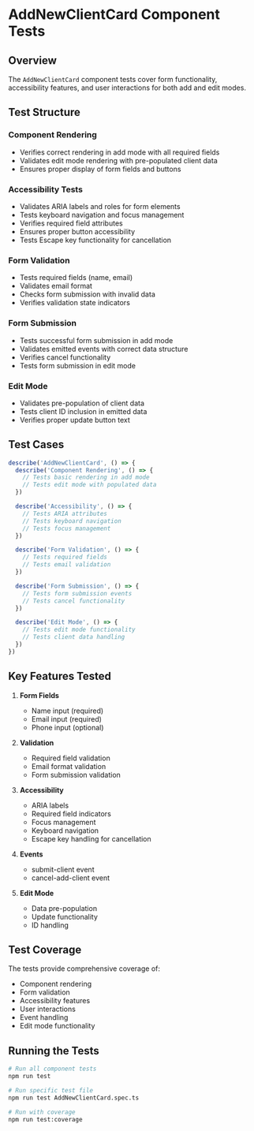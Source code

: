 # AddNewClientCard Component Tests

## Overview
The `AddNewClientCard` component tests cover form functionality, accessibility features, and user interactions for both add and edit modes.

## Test Structure

### Component Rendering
- Verifies correct rendering in add mode with all required fields
- Validates edit mode rendering with pre-populated client data
- Ensures proper display of form fields and buttons

### Accessibility Tests
- Validates ARIA labels and roles for form elements
- Tests keyboard navigation and focus management
- Verifies required field attributes
- Ensures proper button accessibility
- Tests Escape key functionality for cancellation

### Form Validation
- Tests required fields (name, email)
- Validates email format
- Checks form submission with invalid data
- Verifies validation state indicators

### Form Submission
- Tests successful form submission in add mode
- Validates emitted events with correct data structure
- Verifies cancel functionality
- Tests form submission in edit mode

### Edit Mode
- Validates pre-population of client data
- Tests client ID inclusion in emitted data
- Verifies proper update button text

## Test Cases

```typescript
describe('AddNewClientCard', () => {
  describe('Component Rendering', () => {
    // Tests basic rendering in add mode
    // Tests edit mode with populated data
  })

  describe('Accessibility', () => {
    // Tests ARIA attributes
    // Tests keyboard navigation
    // Tests focus management
  })

  describe('Form Validation', () => {
    // Tests required fields
    // Tests email validation
  })

  describe('Form Submission', () => {
    // Tests form submission events
    // Tests cancel functionality
  })

  describe('Edit Mode', () => {
    // Tests edit mode functionality
    // Tests client data handling
  })
})
```

## Key Features Tested

1. **Form Fields**
   - Name input (required)
   - Email input (required)
   - Phone input (optional)

2. **Validation**
   - Required field validation
   - Email format validation
   - Form submission validation

3. **Accessibility**
   - ARIA labels
   - Required field indicators
   - Focus management
   - Keyboard navigation
   - Escape key handling for cancellation

4. **Events**
   - submit-client event
   - cancel-add-client event

5. **Edit Mode**
   - Data pre-population
   - Update functionality
   - ID handling

## Test Coverage

The tests provide comprehensive coverage of:
- Component rendering
- Form validation
- Accessibility features
- User interactions
- Event handling
- Edit mode functionality

## Running the Tests

```bash
# Run all component tests
npm run test

# Run specific test file
npm run test AddNewClientCard.spec.ts

# Run with coverage
npm run test:coverage
``` 